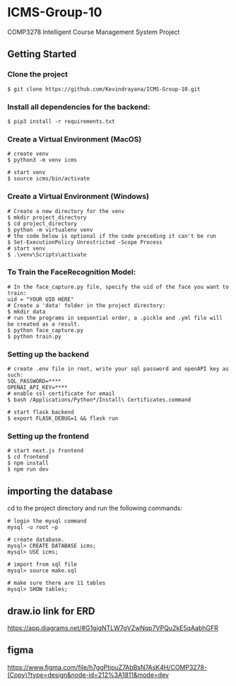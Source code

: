 # ICMS-Group-10

COMP3278 Intelligent Course Management System Project

## Getting Started
### Clone the project
```
$ git clone https://github.com/Kevindrayana/ICMS-Group-10.git
```
### Install all dependencies for the backend:
```
$ pip3 install -r requirements.txt
```
### Create a Virtual Environment (MacOS)
```
# create venv
$ python3 -m venv icms

# start venv
$ source icms/bin/activate
```
### Create a Virtual Environment (Windows)
```
# Create a new directory for the venv
$ mkdir project_directory
$ cd project_directory
$ python -m virtualenv venv
# the code below is optional if the code preceding it can't be run
$ Set-ExecutionPolicy Unrestricted -Scope Process
# start venv
$ .\venv\Scripts\activate
```
### To Train the FaceRecognition Model:
```
# In the face_capture.py file, specify the uid of the face you want to train:
uid = "YOUR UID HERE"
# Create a 'data' folder in the project directory:
$ mkdir data
# run the programs in sequential order, a .pickle and .yml file will be created as a result.
$ python face_capture.py
$ python train.py
```
### Setting up the backend
```
# create .env file in root, write your sql password and openAPI key as such:
SQL_PASSWORD=****
OPENAI_API_KEY=****
# enable ssl certificate for email
$ bash /Applications/Python*/Install\ Certificates.command

# start flask backend
$ export FLASK_DEBUG=1 && flask run
```

### Setting up the frontend
```
# start next.js frontend
$ cd frontend
$ npm install
$ npm run dev
```

## importing the database
cd to the project directory and run the following commands:
```
# login the mysql command
mysql -u root –p

# create database.
mysql> CREATE DATABASE icms;
mysql> USE icms;

# import from sql file
mysql> source make.sql

# make sure there are 11 tables
mysql> SHOW tables;
```

## draw.io link for ERD

https://app.diagrams.net/#G1gjgNTLW7gVZwNqp7VPQu2kE5qAabhGFR

## figma

https://www.figma.com/file/h7ggPtipuZ7AbBsN7AsK4H/COMP3278-(Copy)?type=design&node-id=212%3A1811&mode=dev
